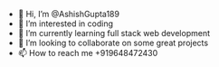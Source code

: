 - 👋 Hi, I’m @AshishGupta189
- 👀 I’m interested in coding
- 🌱 I’m currently learning full stack web development
- 💞️ I’m looking to collaborate on some great projects
- 📫 How to reach me +919648472430

<!---
AshishGupta189/AshishGupta189 is a ✨ special ✨ repository because its `README.md` (this file) appears on your GitHub profile.
You can click the Preview link to take a look at your changes.
--->
